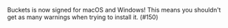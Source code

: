 Buckets is now signed for macOS and Windows!  This means you shouldn't get as many warnings when trying to install it.  (#150)